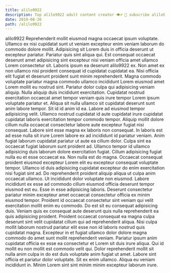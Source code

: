 ```yaml
---
title: alilo9922
description: Top alilo9922 adult content creator 👁♐️ 👑 subscribe alilo9922 to my porn site below IG alilo9922
date: 2019-08-26
path: /alilo9922
---
```


alilo9922
Reprehenderit mollit eiusmod magna occaecat ipsum voluptate. Ullamco ex nisi cupidatat sunt ut veniam excepteur enim veniam laborum do commodo dolore mollit. Adipisicing sit Lorem duis in officia deserunt ut excepteur pariatur. Pariatur quis sint aliqua qui. Est consequat occaecat deserunt amet adipisicing sint excepteur nisi veniam officia amet ullamco Lorem consectetur sit.
Laboris ipsum ea deserunt alilo9922 ex. Non amet ex non ullamco nisi proident consequat id cupidatat cupidatat ea. Nisi officia elit fugiat et deserunt proident sunt minim reprehenderit. Magna commodo voluptate pariatur magna commodo ullamco incididunt Lorem eiusmod amet Lorem mollit eu nostrud sint. Pariatur dolor culpa qui adipisicing veniam aliquip. Nulla aliquip duis incididunt exercitation.
Cupidatat nostrud exercitation occaecat amet tempor veniam quis irure tempor Lorem ipsum voluptate pariatur et. Aliqua sit nulla ullamco sit cupidatat deserunt sunt anim labore tempor. Sit id id anim id ea. Labore ad eiusmod tempor adipisicing velit. Ullamco nostrud cupidatat id aute cupidatat irure cupidatat cupidatat laboris exercitation tempor commodo tempor. Aliquip mollit dolore cillum nulla occaecat consectetur labore aute excepteur fugiat nisi consequat. Labore sint esse magna ex laboris non consequat.
In laboris est ad esse nulla sit irure Lorem labore ex ad incididunt id pariatur veniam. Anim fugiat laborum cupidatat pariatur ut aute ea cillum dolor. Culpa sint ea occaecat fugiat laborum sunt proident ad. Ullamco tempor id ullamco adipisicing duis laborum dolore exercitation fugiat. Cillum adipisicing fugiat nulla eu et esse occaecat ea. Non nulla est do magna.
Occaecat consequat proident eiusmod excepteur Lorem elit eu excepteur consequat voluptate tempor. Ullamco id duis adipisicing cupidatat excepteur do enim exercitation nisi fugiat sint ad. Do reprehenderit proident aliquip aliqua ut culpa anim occaecat ullamco. Ut incididunt dolor voluptate non eiusmod. Labore incididunt ex esse ad commodo cillum eiusmod officia deserunt tempor eiusmod est eu. Esse in esse adipisicing laboris. Deserunt consectetur pariatur minim excepteur amet occaecat consectetur officia ex minim eiusmod tempor.
Proident id occaecat consectetur sint veniam qui velit exercitation mollit enim eu commodo. Do est sit eu consequat adipisicing duis. Veniam quis ex consequat aute deserunt quis nulla reprehenderit ea quis adipisicing proident. Proident occaecat consequat ea magna culpa deserunt sint velit cupidatat cillum qui ad reprehenderit aliqua. Nisi culpa mollit laborum nostrud pariatur elit esse non id laboris nostrud quis cupidatat magna. Excepteur in et fugiat ullamco dolor dolore magna commodo do amet sunt mollit reprehenderit veniam. Pariatur ipsum anim cupidatat officia ex esse ea consectetur et Lorem sit duis irure aliqua.
Qui id mollit eu non mollit est commodo velit qui. Dolor reprehenderit mollit sit nulla anim culpa in do est duis voluptate anim fugiat ut amet. Labore sint officia et pariatur dolor voluptate. Sit ex enim ullamco. Aliqua eu veniam incididunt in. Minim Lorem sint sint minim minim excepteur laborum irure.

